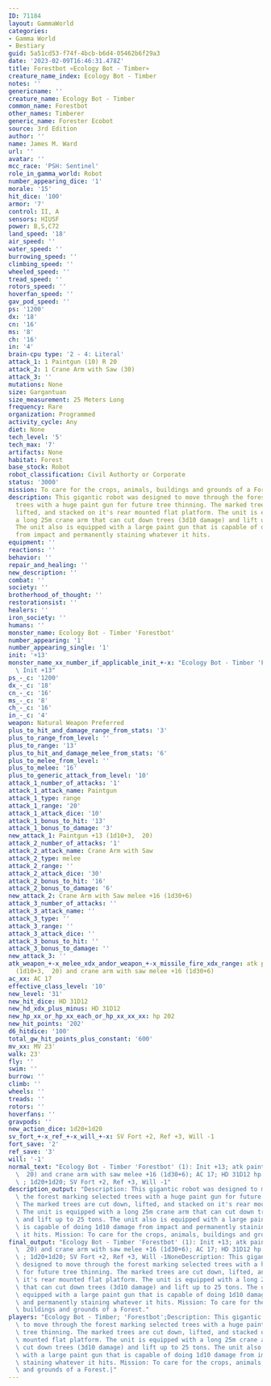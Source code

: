 ```yaml
---
ID: 71184
layout: GammaWorld
categories:
- Gamma World
- Bestiary
guid: 5a51cd53-f74f-4bcb-b6d4-05462b6f29a3
date: '2023-02-09T16:46:31.478Z'
title: Forestbot «Ecology Bot - Timber»
creature_name_index: Ecology Bot - Timber
notes: ''
genericname: ''
creature_name: Ecology Bot - Timber
common_name: Forestbot
other_names: Timberer
generic_name: Forester Ecobot
source: 3rd Edition
author: ''
name: James M. Ward
url: ''
avatar: ''
mcc_race: 'PSH: Sentinel'
role_in_gamma_world: Robot
number_appearing_dice: '1'
morale: '15'
hit_dice: '100'
armor: '7'
control: II, A
sensors: HIUSF
power: B,S,C72
land_speed: '18'
air_speed: ''
water_speed: ''
burrowing_speed: ''
climbing_speed: ''
wheeled_speed: ''
tread_speed: ''
rotors_speed: ''
hoverfan_speed: ''
gav_pod_speed: ''
ps: '1200'
dx: '18'
cn: '16'
ms: '8'
ch: '16'
in: '4'
brain-cpu type: '2 - 4: Literal'
attack_1: 1 Paintgun (10) R 20
attack_2: 1 Crane Arm with Saw (30)
attack_3: ''
mutations: None
size: Gargantuan
size_measurement: 25 Meters Long
frequency: Rare
organization: Programmed
activity_cycle: Any
diet: None
tech_level: '5'
tech_max: '7'
artifacts: None
habitat: Forest
base_stock: Robot
robot_classification: Civil Authorty or Corporate
status: '3000'
mission: To care for the crops, animals, buildings and grounds of a Forest.
description: This gigantic robot was designed to move through the forest marking selected
  trees with a huge paint gun for future tree thinning. The marked trees are cut down,
  lifted, and stacked on it's rear mounted flat platform. The unit is equipped with
  a long 25m crane arm that can cut down trees (3d10 damage) and lift up to 25 tons.
  The unit also is equipped with a large paint gun that is capable of doing 1d10 damage
  from impact and permanently staining whatever it hits.
equipment: ''
reactions: ''
behavior: ''
repair_and_healing: ''
new_description: ''
combat: ''
society: ''
brotherhood_of_thought: ''
restorationsist: ''
healers: ''
iron_society: ''
humans: ''
monster_name: Ecology Bot - Timber 'Forestbot'
number_appearing: '1'
number_appearing_single: '1'
init: '+13'
monster_name_xx_number_if_applicable_init_+-x: "Ecology Bot - Timber 'Forestbot' (1):\
  \ Init +13"
ps_-_c: '1200'
dx_-_c: '18'
cn_-_c: '16'
ms_-_c: '8'
ch_-_c: '16'
in_-_c: '4'
weapon: Natural Weapon Preferred
plus_to_hit_and_damage_range_from_stats: '3'
plus_to_range_from_level: ''
plus_to_range: '13'
plus_to_hit_and_damage_melee_from_stats: '6'
plus_to_melee_from_level: ''
plus_to_melee: '16'
plus_to_generic_attack_from_level: '10'
attack_1_number_of_attacks: '1'
attack_1_attack_name: Paintgun
attack_1_type: range
attack_1_range: '20'
attack_1_attack_dice: '10'
attack_1_bonus_to_hit: '13'
attack_1_bonus_to_damage: '3'
new_attack_1: Paintgun +13 (1d10+3,  20)
attack_2_number_of_attacks: '1'
attack_2_attack_name: Crane Arm with Saw
attack_2_type: melee
attack_2_range: ''
attack_2_attack_dice: '30'
attack_2_bonus_to_hit: '16'
attack_2_bonus_to_damage: '6'
new_attack_2: Crane Arm with Saw melee +16 (1d30+6)
attack_3_number_of_attacks: ''
attack_3_attack_name: ''
attack_3_type: ''
attack_3_range: ''
attack_3_attack_dice: ''
attack_3_bonus_to_hit: ''
attack_3_bonus_to_damage: ''
new_attack_3: ''
atk_weapon_+-x_melee_xdx_andor_weapon_+-x_missile_fire_xdx_range: atk paintgun +13
  (1d10+3,  20) and crane arm with saw melee +16 (1d30+6)
ac_xx: AC 17
effective_class_level: '10'
new_level: '31'
new_hit_dice: HD 31D12
new_hd_xdx_plus_minus: HD 31D12
new_hp_xx_or_hp_xx_each_or_hp_xx_xx_xx: hp 202
new_hit_points: '202'
d6_hitdice: '100'
total_gw_hit_points_plus_constant: '600'
mv_xx: MV 23'
walk: 23'
fly: ''
swim: ''
burrow: ''
climb: ''
wheels: ''
treads: ''
rotors: ''
hoverfans: ''
gravpods: ''
new_action_dice: 1d20+1d20
sv_fort_+-x_ref_+-x_will_+-x: SV Fort +2, Ref +3, Will -1
fort_save: '2'
ref_save: '3'
will: '-1'
normal_text: "Ecology Bot - Timber 'Forestbot' (1): Init +13; atk paintgun +13 (1d10+3,\
  \  20) and crane arm with saw melee +16 (1d30+6); AC 17; HD 31D12 hp 202; MV 23'\
  \ ; 1d20+1d20; SV Fort +2, Ref +3, Will -1"
description_output: "Description: This gigantic robot was designed to move through\
  \ the forest marking selected trees with a huge paint gun for future tree thinning.\
  \ The marked trees are cut down, lifted, and stacked on it's rear mounted flat platform.\
  \ The unit is equipped with a long 25m crane arm that can cut down trees (3d10 damage)\
  \ and lift up to 25 tons. The unit also is equipped with a large paint gun that\
  \ is capable of doing 1d10 damage from impact and permanently staining whatever\
  \ it hits. Mission: To care for the crops, animals, buildings and grounds of a Forest."
final_output: "Ecology Bot - Timber 'Forestbot' (1): Init +13; atk paintgun +13 (1d10+3,\
  \  20) and crane arm with saw melee +16 (1d30+6); AC 17; HD 31D12 hp 202; MV 23'\
  \ ; 1d20+1d20; SV Fort +2, Ref +3, Will -1NoneDescription: This gigantic robot was\
  \ designed to move through the forest marking selected trees with a huge paint gun\
  \ for future tree thinning. The marked trees are cut down, lifted, and stacked on\
  \ it's rear mounted flat platform. The unit is equipped with a long 25m crane arm\
  \ that can cut down trees (3d10 damage) and lift up to 25 tons. The unit also is\
  \ equipped with a large paint gun that is capable of doing 1d10 damage from impact\
  \ and permanently staining whatever it hits. Mission: To care for the crops, animals,\
  \ buildings and grounds of a Forest."
players: "Ecology Bot - Timber; 'Forestbot';Description: This gigantic robot was designed\
  \ to move through the forest marking selected trees with a huge paint gun for future\
  \ tree thinning. The marked trees are cut down, lifted, and stacked on it's rear\
  \ mounted flat platform. The unit is equipped with a long 25m crane arm that can\
  \ cut down trees (3d10 damage) and lift up to 25 tons. The unit also is equipped\
  \ with a large paint gun that is capable of doing 1d10 damage from impact and permanently\
  \ staining whatever it hits. Mission: To care for the crops, animals, buildings\
  \ and grounds of a Forest.|"
---
```

</br>